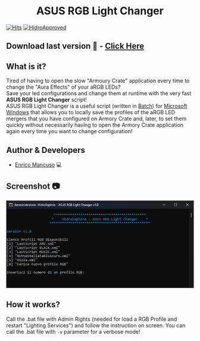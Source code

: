 <div align="center">
  <h1>ASUS RGB Light Changer</h1>
</div>

[![Hits](https://hits.seeyoufarm.com/api/count/incr/badge.svg?url=https%3A%2F%2Fgithub.com%2FHidroSaphire%2FASUS-RGB-Light-Changer&count_bg=%2379C83D&title_bg=%23555555&icon=github.svg&icon_color=%23E7E7E7&title=hits&edge_flat=false)](https://hits.seeyoufarm.com)
[![HidroApproved](https://img.shields.io/badge/HidroSaphire-approved-blue)](https://github.com/HidroSaphire)

## Download last version :floppy_disk: - [Click Here]

## What is it?
Tired of having to open the slow "Armoury Crate" application every time to change the "Aura Effects" of your aRGB LEDs?    
Save your led configurations and change them at runtime with the very fast **ASUS RGB Light Changer** script!    
ASUS RGB Light Changer is a useful script (written in [Batch]) for [Microsoft Windows] that allows you to locally save the profiles of the aRGB LED mergers that you have configured on Armory Crate and, later, to set them quickly without necessarily having to open the Armory Crate application again every time you want to change configuration!

## Author & Developers
 - [Enrico Mancuso] :computer:

## Screenshot :camera:
<div align="center">
	<img src="media/screenshot.png">
	<br>
</div>

## How it works?
Call the .bat file with Admin Rights (needed for load a RGB Profile and restart "Lighting Services") and follow the instruction on screen. You can call the .bat file with `-v` parameter for a verbose mode!

[Enrico Mancuso]: https://github.com/HidroSaphire
[Batch]: https://en.wikipedia.org/wiki/Batch_file
[Microsoft Windows]: https://en.wikipedia.org/wiki/Windows_11
[Click Here]: https://github.com/HidroSaphire/ASUS-RGB-Light-Changer/releases/download/1.1/ASUS.RGB.Light.Changer.bat
